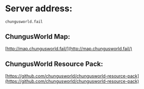 # Server address:
`chungusworld.fail`
## ChungusWorld Map:
[http://map.chungusworld.fail/](http://map.chungusworld.fail/)
## ChungusWorld Resource Pack:
[https://github.com/chungusworld/chungusworld-resource-pack](https://github.com/chungusworld/chungusworld-resource-pack)
